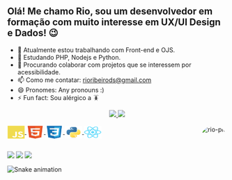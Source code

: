## Olá! Me chamo Rio, sou um desenvolvedor em formação com muito interesse em UX/UI Design e Dados! 😉


- 🔭 Atualmente estou trabalhando com Front-end e OJS.
- 🌱 Estudando PHP, Nodejs e Python.
- 👯 Procurando colaborar com projetos que se interessem por acessibilidade.
- 📫 Como me contatar: rioribeirods@gmail.com
- 😄 Pronomes: Any pronouns :)
- ⚡ Fun fact: Sou alérgico a 🪳


<div align="center">
  <a href="https://github.com/rioribeirods">
  <img height="180em" src="https://github-readme-stats.vercel.app/api?username=rioribeirods&show_icons=true&theme=dark&include_all_commits=true&count_private=true"/>
  <img height="180em" src="https://github-readme-stats.vercel.app/api/top-langs/?username=rioribeirods&layout=compact&langs_count=7&theme=dark"/>
</div>

<div style="display: inline_block"><br>
  <img align="center" alt="rio-Js" height="30" width="40" src="https://raw.githubusercontent.com/devicons/devicon/master/icons/javascript/javascript-plain.svg">
  
  <img align="center" alt="rio-HTML" height="30" width="40" src="https://raw.githubusercontent.com/devicons/devicon/master/icons/html5/html5-original.svg">
  <img align="center" alt="rio-CSS" height="30" width="40" src="https://raw.githubusercontent.com/devicons/devicon/master/icons/css3/css3-original.svg">
  <img align="center" alt="rio-Python" height="30" width="40" src="https://raw.githubusercontent.com/devicons/devicon/master/icons/python/python-original.svg">
  <img align="center" alt="rio-React" height="30" width="40" src="https://raw.githubusercontent.com/devicons/devicon/master/icons/react/react-original.svg">
  <img align="right" alt="rio-pic" height="150" style="border-radius:50px;" src="https://media.discordapp.net/attachments/400477908851884043/1001518623006937179/download20220702124536.png?width=488&height=488">
</div>
  
  ##
 
<div> 
  <a href="https://www.instagram.com/rioribeirods/" target="_blank"><img src="https://img.shields.io/badge/-Instagram-%23E4405F?style=for-the-badge&logo=instagram&logoColor=white" target="_blank"></a>
  <a href = "mailto:rioribeirods@gmail.com"><img src="https://img.shields.io/badge/-Gmail-%23333?style=for-the-badge&logo=gmail&logoColor=white" target="_blank"></a>
  <a href="https://www.linkedin.com/in/rio-ribeiro/" target="_blank"><img src="https://img.shields.io/badge/-LinkedIn-%230077B5?style=for-the-badge&logo=linkedin&logoColor=white" target="_blank"></a> 
 
  ![Snake animation](https://github.com/rioribeirods/rioribeirods/blob/output/github-contribution-grid-snake.svg)
 
</div>
